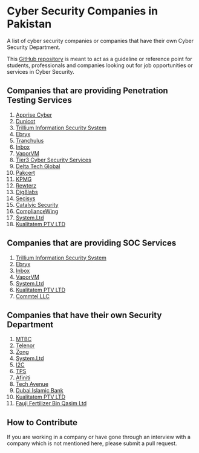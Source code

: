 # Cyber Security Companies in Pakistan
A list of cyber security companies or companies that have their own Cyber Security Department. 
<p>This <a href="https://github.com/huzaifahere/cyber-security-companies-in-pakistan" target="_blank">GitHub repository</a> is meant to act as a guideline or reference point for students, professionals and companies looking out for job opportunities or services in Cyber Security.</p>

<h2>Companies that are providing Penetration Testing Services</h2>
<ol>
     <li><a href="[https://apprise-cyber.com/)" target="_blank">Apprise Cyber</a></li>
    <li><a href="https://dunicot.com/" target="_blank">Dunicot</a></li>
    <li><a href="https://infosecurity.com.pk/" target="_blank">Trillium Information Security System</a></li>
    <li><a href="https://www.ebryx.com/" target="_blank">Ebryx</a></li>
    <li><a href="https://tranchulas.com/" target="_blank">Tranchulus</a></li>
    <li><a href="https://www.inboxbiz.com/" target="_blank">Inbox</a></li>
    <li><a href="https://www.vaporvm.com/" target="_blank">VaporVM</a></li>
    <li><a href="https://tier3.pk/" target="_blank">Tier3 Cyber Security Services</a></li>
    <li><a href="http://www.deltatechglobal.com/" target="_blank">Delta Tech Global</a></li>
    <li><a href="https://www.pakcert.org/" target="_blank">Pakcert</a></li>
    <li><a href="https://home.kpmg/pk/en/home.html" target="_blank">KPMG</a></li>
    <li><a href="http://www.rewterz.com/" target="_blank">Rewterz</a></li>
    <li><a href="http://www.dig8labs.com/" target="_blank">Dig8labs</a></li>
    <li><a href="https://secisys.com/" target="_blank">Secisys</a></li>
    <li><a href="https://www.catalyic.com/" target="_blank">Catalyic Security</a></li>
    <li><a href="https://compliancewing.com/" target="_blank">ComplianceWing</a></li>
    <li><a href="https://www.systemsltd.com/" target="_blank">System.Ltd</a></li>
    <li><a href="https://www.kualitatem.com/" target="_blank">Kualitatem PTV LTD</a></li>
</ol>

<h2>Companies that are providing SOC Services</h2>
<ol>
    <li><a href="https://infosecurity.com.pk/" target="_blank">Trillium Information Security System</a></li>
    <li><a href="https://www.ebryx.com/" target="_blank">Ebryx</a></li>
    <li><a href="https://www.inboxbiz.com/" target="_blank">Inbox</a></li>
    <li><a href="https://www.vaporvm.com/" target="_blank">VaporVM</a></li>
    <li><a href="https://www.systemsltd.com/" target="_blank">System.Ltd</a></li>
    <li><a href="https://www.kualitatem.com/" target="_blank">Kualitatem PTV LTD</a></li>
    <li><a href="https://www.commtel.ae/" target="_blank">Commtel LLC</a></li>
</ol>

<h2>Companies that have their own Security Department</h2>
<ol>
    <li><a href="https://careers.mtbc.com/" target="_blank">MTBC</a></li>
    <li><a href="https://www.telenor.com.pk/careers/" target="_blank">Telenor</a></li>
    <li><a href="https://www.zong.com.pk/careers" target="_blank">Zong</a></li>
    <li><a href="https://www.systemsltd.com/" target="_blank">System.Ltd</a></li>
    <li><a href="https://careers.i2cinc.com/" target="_blank">I2C</a></li>
    <li><a href="https://www.tpsworldwide.com/" target="_blank">TPS</a></li>
    <li><a href="https://www.afiniti.com/careers" target="_blank">Afiniti</a></li>
    <li><a href="https://www.techavenue.biz/" target="_blank">Tech Avenue</a></li>
    <li><a href="https://www.dibpak.com/index.php/careers/" target="_blank">Dubai Islamic Bank</a></li>
    <li><a href="https://www.kualitatem.com/" target="_blank">Kualitatem PTV LTD</a></li>
    <li><a href="https://www.ffbl.com/ffbl-careers/" target="_blank">Fauji Fertilizer Bin Qasim Ltd</a></li>
</ol>

<h2>How to Contribute</h2>
<p>If you are working in a company or have gone through an interview with a company which is not mentioned here, please submit a pull request.</p>

